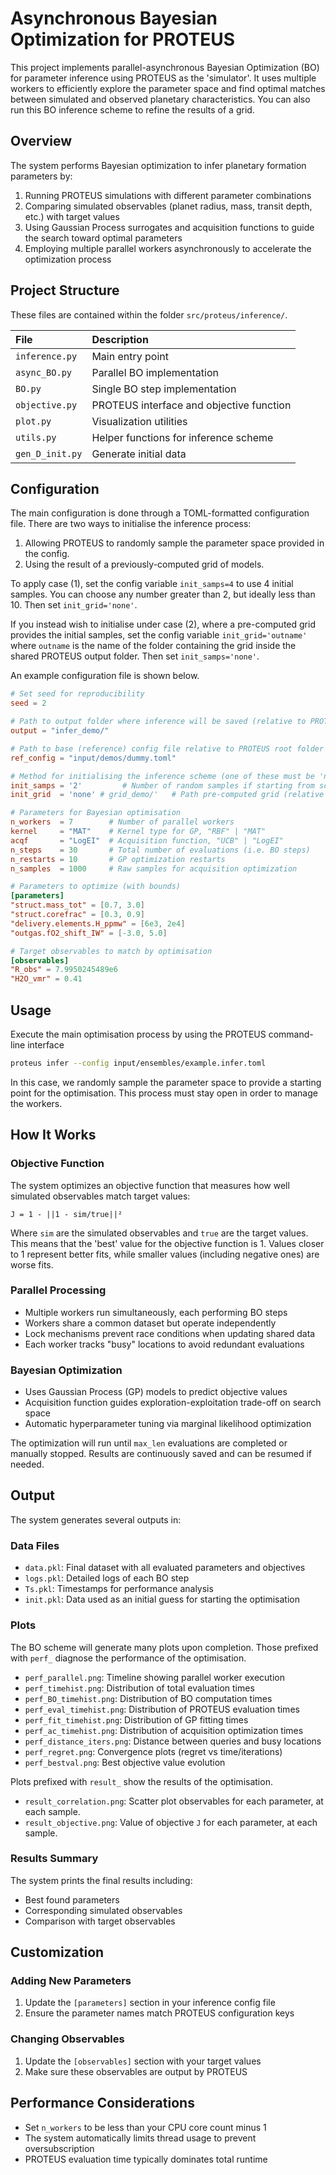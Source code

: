 # Asynchronous Bayesian Optimization for PROTEUS

This project implements parallel-asynchronous Bayesian Optimization (BO) for parameter inference using PROTEUS as the  'simulator'. It uses multiple workers to efficiently explore the parameter space and find optimal matches between simulated and observed planetary characteristics. You can also run this BO inference scheme to refine the results of a grid.

## Overview

The system performs Bayesian optimization to infer planetary formation parameters by:

1. Running PROTEUS simulations with different parameter combinations
2. Comparing simulated observables (planet radius, mass, transit depth, etc.) with target values
3. Using Gaussian Process surrogates and acquisition functions to guide the search toward optimal parameters
4. Employing multiple parallel workers asynchronously to accelerate the optimization process

## Project Structure

These files are contained within the folder `src/proteus/inference/`.

| File               | Description                               |
|:-------------------|:------------------------------------------|
| `inference.py`     | Main entry point                          |
| `async_BO.py`      | Parallel BO implementation                |
| `BO.py`            | Single BO step implementation             |
| `objective.py`     | PROTEUS interface and objective function  |
| `plot.py`          | Visualization utilities                   |
| `utils.py`         | Helper functions for inference scheme     |
| `gen_D_init.py`    | Generate initial data                     |

## Configuration

The main configuration is done through a TOML-formatted configuration file. There are two ways to initialise the inference process:

1. Allowing PROTEUS to randomly sample the parameter space provided in the config.
2. Using the result of a previously-computed grid of models.

To apply case (1), set the config variable `init_samps=4` to use 4 initial samples. You can choose any number greater than 2, but ideally less than 10. Then set `init_grid='none'`.

If you instead wish to initialise under case (2), where a pre-computed grid provides the initial samples, set the config variable `init_grid='outname'` where `outname` is the name of the folder containing the grid inside the shared PROTEUS output folder. Then set `init_samps='none'`.

An example configuration file is shown below.

```toml
# Set seed for reproducibility
seed = 2

# Path to output folder where inference will be saved (relative to PROTEUS output folder)
output = "infer_demo/"

# Path to base (reference) config file relative to PROTEUS root folder
ref_config = "input/demos/dummy.toml"

# Method for initialising the inference scheme (one of these must be 'none')
init_samps = '2'         # Number of random samples if starting from scratch.
init_grid  = 'none' # grid_demo/'   # Path pre-computed grid (relative to PROTEUS output folder)

# Parameters for Bayesian optimisation
n_workers  = 7        # Number of parallel workers
kernel     = "MAT"    # Kernel type for GP, "RBF" | "MAT"
acqf       = "LogEI"  # Acquisition function, "UCB" | "LogEI"
n_steps    = 30       # Total number of evaluations (i.e. BO steps)
n_restarts = 10       # GP optimization restarts
n_samples  = 1000     # Raw samples for acquisition optimization

# Parameters to optimize (with bounds)
[parameters]
"struct.mass_tot" = [0.7, 3.0]
"struct.corefrac" = [0.3, 0.9]
"delivery.elements.H_ppmw" = [6e3, 2e4]
"outgas.fO2_shift_IW" = [-3.0, 5.0]

# Target observables to match by optimisation
[observables]
"R_obs" = 7.9950245489e6
"H2O_vmr" = 0.41
```

## Usage

Execute the main optimisation process by using the PROTEUS command-line interface

```bash
proteus infer --config input/ensembles/example.infer.toml
```

In this case, we randomly sample the parameter space to provide a starting point for the
optimisation. This process must stay open in order to manage the workers.


## How It Works

### Objective Function

The system optimizes an objective function that measures how well simulated observables match target values:

```
J = 1 - ||1 - sim/true||²
```

Where `sim` are the simulated observables and `true` are the target values.
This means that the 'best' value for the objective function is 1. Values closer to 1 represent
better fits, while smaller values (including negative ones) are worse fits.

### Parallel Processing

- Multiple workers run simultaneously, each performing BO steps
- Workers share a common dataset but operate independently
- Lock mechanisms prevent race conditions when updating shared data
- Each worker tracks "busy" locations to avoid redundant evaluations

### Bayesian Optimization

- Uses Gaussian Process (GP) models to predict objective values
- Acquisition function guides exploration-exploitation trade-off on search space
- Automatic hyperparameter tuning via marginal likelihood optimization

The optimization will run until `max_len` evaluations are completed or manually stopped. Results are continuously saved and can be resumed if needed.


## Output

The system generates several outputs in:

### Data Files
- `data.pkl`: Final dataset with all evaluated parameters and objectives
- `logs.pkl`: Detailed logs of each BO step
- `Ts.pkl`: Timestamps for performance analysis
- `init.pkl`: Data used as an initial guess for starting the optimisation

### Plots
The BO scheme will generate many plots upon completion.
Those prefixed with `perf_` diagnose the performance of the optimisation.

- `perf_parallel.png`: Timeline showing parallel worker execution
- `perf_timehist.png`: Distribution of total evaluation times
- `perf_BO_timehist.png`: Distribution of BO computation times
- `perf_eval_timehist.png`: Distribution of PROTEUS evaluation times
- `perf_fit_timehist.png`: Distribution of GP fitting times
- `perf_ac_timehist.png`: Distribution of acquisition optimization times
- `perf_distance_iters.png`: Distance between queries and busy locations
- `perf_regret.png`: Convergence plots (regret vs time/iterations)
- `perf_bestval.png`: Best objective value evolution

Plots prefixed with `result_` show the results of the optimisation.

- `result_correlation.png`: Scatter plot observables for each parameter, at each sample.
- `result_objective.png`: Value of objective `J` for each parameter, at each sample.

### Results Summary
The system prints the final results including:
- Best found parameters
- Corresponding simulated observables
- Comparison with target observables

## Customization

### Adding New Parameters
1. Update the `[parameters]` section in your inference config file
2. Ensure the parameter names match PROTEUS configuration keys

### Changing Observables
1. Update the `[observables]` section with your target values
2. Make sure these observables are output by PROTEUS


## Performance Considerations

- Set `n_workers` to be less than your CPU core count minus 1
- The system automatically limits thread usage to prevent oversubscription
- PROTEUS evaluation time typically dominates total runtime
